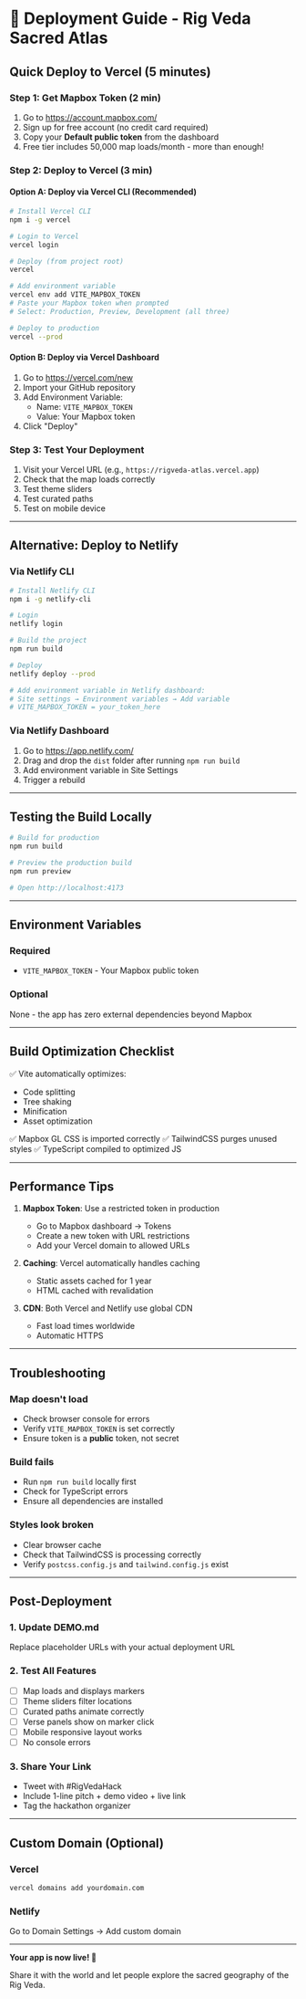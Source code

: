 # 🚀 Deployment Guide - Rig Veda Sacred Atlas

## Quick Deploy to Vercel (5 minutes)

### Step 1: Get Mapbox Token (2 min)
1. Go to https://account.mapbox.com/
2. Sign up for free account (no credit card required)
3. Copy your **Default public token** from the dashboard
4. Free tier includes 50,000 map loads/month - more than enough!

### Step 2: Deploy to Vercel (3 min)

#### Option A: Deploy via Vercel CLI (Recommended)
```bash
# Install Vercel CLI
npm i -g vercel

# Login to Vercel
vercel login

# Deploy (from project root)
vercel

# Add environment variable
vercel env add VITE_MAPBOX_TOKEN
# Paste your Mapbox token when prompted
# Select: Production, Preview, Development (all three)

# Deploy to production
vercel --prod
```

#### Option B: Deploy via Vercel Dashboard
1. Go to https://vercel.com/new
2. Import your GitHub repository
3. Add Environment Variable:
   - Name: `VITE_MAPBOX_TOKEN`
   - Value: Your Mapbox token
4. Click "Deploy"

### Step 3: Test Your Deployment
1. Visit your Vercel URL (e.g., `https://rigveda-atlas.vercel.app`)
2. Check that the map loads correctly
3. Test theme sliders
4. Test curated paths
5. Test on mobile device

---

## Alternative: Deploy to Netlify

### Via Netlify CLI
```bash
# Install Netlify CLI
npm i -g netlify-cli

# Login
netlify login

# Build the project
npm run build

# Deploy
netlify deploy --prod

# Add environment variable in Netlify dashboard:
# Site settings → Environment variables → Add variable
# VITE_MAPBOX_TOKEN = your_token_here
```

### Via Netlify Dashboard
1. Go to https://app.netlify.com/
2. Drag and drop the `dist` folder after running `npm run build`
3. Add environment variable in Site Settings
4. Trigger a rebuild

---

## Testing the Build Locally

```bash
# Build for production
npm run build

# Preview the production build
npm run preview

# Open http://localhost:4173
```

---

## Environment Variables

### Required
- `VITE_MAPBOX_TOKEN` - Your Mapbox public token

### Optional
None - the app has zero external dependencies beyond Mapbox

---

## Build Optimization Checklist

✅ Vite automatically optimizes:
- Code splitting
- Tree shaking
- Minification
- Asset optimization

✅ Mapbox GL CSS is imported correctly
✅ TailwindCSS purges unused styles
✅ TypeScript compiled to optimized JS

---

## Performance Tips

1. **Mapbox Token**: Use a restricted token in production
   - Go to Mapbox dashboard → Tokens
   - Create a new token with URL restrictions
   - Add your Vercel domain to allowed URLs

2. **Caching**: Vercel automatically handles caching
   - Static assets cached for 1 year
   - HTML cached with revalidation

3. **CDN**: Both Vercel and Netlify use global CDN
   - Fast load times worldwide
   - Automatic HTTPS

---

## Troubleshooting

### Map doesn't load
- Check browser console for errors
- Verify `VITE_MAPBOX_TOKEN` is set correctly
- Ensure token is a **public** token, not secret

### Build fails
- Run `npm run build` locally first
- Check for TypeScript errors
- Ensure all dependencies are installed

### Styles look broken
- Clear browser cache
- Check that TailwindCSS is processing correctly
- Verify `postcss.config.js` and `tailwind.config.js` exist

---

## Post-Deployment

### 1. Update DEMO.md
Replace placeholder URLs with your actual deployment URL

### 2. Test All Features
- [ ] Map loads and displays markers
- [ ] Theme sliders filter locations
- [ ] Curated paths animate correctly
- [ ] Verse panels show on marker click
- [ ] Mobile responsive layout works
- [ ] No console errors

### 3. Share Your Link
- Tweet with #RigVedaHack
- Include 1-line pitch + demo video + live link
- Tag the hackathon organizer

---

## Custom Domain (Optional)

### Vercel
```bash
vercel domains add yourdomain.com
```

### Netlify
Go to Domain Settings → Add custom domain

---

**Your app is now live! 🎉**

Share it with the world and let people explore the sacred geography of the Rig Veda.

